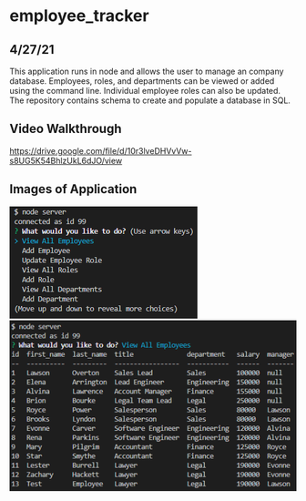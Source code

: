 # employee_tracker

## 4/27/21

This application runs in node and allows the user to manage an company database. Employees, roles, and departments can be viewed or added using the command line. Individual employee roles can also be updated. The repository contains schema to create and populate a database in SQL.

## Video Walkthrough

https://drive.google.com/file/d/10r3lveDHVvVw-s8UG5K54BhlzUkL6dJO/view

## Images of Application

![Sample 1](./assets/sample1.png)
![Sample 2](./assets/sample2.png)